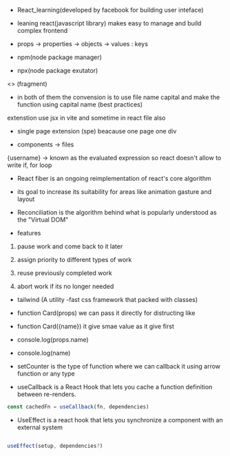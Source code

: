 - React_learning(developed by facebook for building user inteface)

- leaning react(javascript library) makes easy to manage and build complex frontend

- props -> properties -> objects -> values : keys



- npm(node package manager)
- npx(node package exutator)

<> (fragment)

- in both of them the convension is to use file name capital and make the function using capital name (best practices)

extenstion use jsx in vite and sometime in react file also

- single page extension (spe) beacause  one page one div 

- components -> files

{username} -> known as the evaluated expression so react doesn't allow to write if, for loop 

- React fiber is an ongoing reimplementation of react's core algorithm
- its goal to increase its suitability for areas like animation gasture and layout

- Reconciliation 
 is the algorithm behind what is popularly understood as the "Virtual DOM"

 - features

 1. pause work and come back to it later

 2. assign priority to different types of work

 3. reuse previously completed work 

 4. abort work if its no longer needed

 - tailwind (A utility -fast css framework that packed with classes)

 - function Card(props) we can pass it directly for distructing like
 
 - function Card({name}) it give smae value as it give first
 - console.log(props.name) 

 - console.log(name) 


- setCounter is the type of function 
where we can callback it  using arrow function or any type


- useCallback is a React Hook that lets you cache a function definition between re-renders.

``` javascript
const cachedFn = useCallback(fn, dependencies)

````
- UseEffect is a react hook that lets you synchronize a component with an external system
```javascript 

useEffect(setup, dependencies?)

```